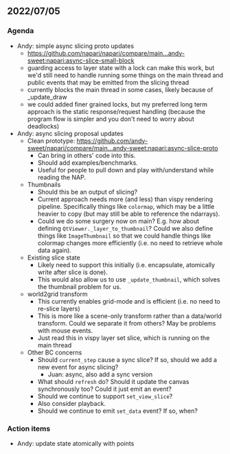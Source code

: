 ## 2022/07/05

### Agenda

- Andy: simple async slicing proto updates
    - https://github.com/napari/napari/compare/main...andy-sweet:napari:async-slice-small-block
    - guarding access to layer state with a lock can make this work, but we'd still need to handle running some things on the main thread and public events that may be emitted from the slicing thread
    - currently blocks the main thread in some cases, likely because of _update_draw
    - we could added finer grained locks, but my preferred long term approach is the static response/request handling (because the program flow is simpler and you don't need to worry about deadlocks)
- Andy: async slicing proposal updates
    - Clean prototype: https://github.com/andy-sweet/napari/compare/main...andy-sweet:napari:async-slice-proto
        - Can bring in others' code into this.
        - Should add examples/benchmarks.
        - Useful for people to pull down and play with/understand while reading the NAP.
    - Thumbnails
        - Should this be an output of slicing?
        - Current approach needs more (and less) than vispy rendering pipeline. Specifically things like `colormap`, which may be a little heavier to copy (but may still be able to reference the ndarrays).
        - Could we do some surgery now on main? E.g. how about defining `QtViewer._layer_to_thumbnail`? Could we also define things like `ImageThumbnail` so that we could handle things like colormap changes more efficiently (i.e. no need to retrieve whole data again).
    - Existing slice state
        - Likely need to support this initially (i.e. encapsulate, atomically write after slice is done).
        - This would also allow us to use `_update_thumbnail`, which solves the thumbnail problem for us.
    - world2grid transform
        - This currently enables grid-mode and is efficient (i.e. no need to re-slice layers)
        - This is more like a scene-only transform rather than a data/world transform. Could we separate it from others? May be problems with mouse events.
        - Just read this in vispy layer set slice, which is running on the main thread
    - Other BC concerns
        - Should `current_step` cause a sync slice? If so, should we add a new event for async slicing?
            - Juan: async, also add a sync version
        - What should `refresh` do? Should it update the canvas synchronously too? Could it just emit an event?
        - Should we continue to support `set_view_slice`?
        - Also consider playback.
        - Should we continue to emit `set_data` event? If so, when?
        

### Action items

- Andy: update state atomically with points
